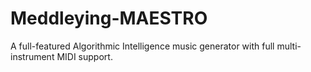 # Meddleying-MAESTRO
A full-featured Algorithmic Intelligence music generator with full multi-instrument MIDI support.
